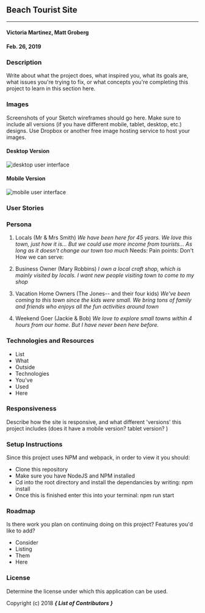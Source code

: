 ## Beach Tourist Site
---

#### Victoria Martinez, Matt Groberg
#### Feb. 26, 2019

### Description

Write about what the project does, what inspired you, what its goals are, what issues you're trying to fix, or what concepts you're completing this project to learn in this section here.

### Images

Screenshots of your Sketch wireframes should go here. Make sure to include all versions (if you have different mobile, tablet, desktop, etc.) designs. Use Dropbox or another free image hosting service to host your images.

#### Desktop Version

![desktop user interface](link-to-screenshot-here)

#### Mobile Version

![mobile user interface](link-to-screenshot-here)

### User Stories

### Persona

1. Locals (Mr & Mrs Smith)
  _We have been here for 45 years. We love this town, just how it is... But we could use more income from tourists... As long as it doesn't change our town too much_
  Needs:
  Pain points: Don't
  How we can serve:

2. Business Owner (Mary Robbins)
  _I own a local craft shop, which is mainly visited by locals. I want new people visiting town to come to my shop_

3. Vacation Home Owners (The Jones-- and their four kids)
  _We've been coming to this town since the kids were small.  We bring tons of family and friends who enjoys all the fun activities around town_

4. Weekend Goer (Jackie & Bob)
  _We love to explore small towns within 4 hours from our home.  But I have never been here before._


### Technologies and Resources

* List
* What
* Outside
* Technologies
* You've
* Used
* Here

### Responsiveness

Describe how the site is responsive, and what different 'versions' this project includes (does it have a mobile version? tablet version? )

### Setup Instructions

Since this project uses NPM and webpack, in order to view it you should:
* Clone this repository
* Make sure you have NodeJS and NPM installed
* Cd into the root directory and install the dependancies by writing: npm install
* Once this is finished enter this into your terminal: npm run start

### Roadmap

Is there work you plan on continuing doing on this project? Features you'd like to add?

* Consider
* Listing
* Them
* Here

### License

Determine the license under which this application can be used.

Copyright (c) 2018 **_{ List of Contributors }_**
